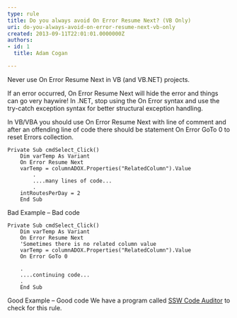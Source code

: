```yaml
---
type: rule
title: Do you always avoid On Error Resume Next? (VB Only)
uri: do-you-always-avoid-on-error-resume-next-vb-only
created: 2013-09-11T22:01:01.0000000Z
authors:
- id: 1
  title: Adam Cogan

---
```


Never use On Error Resume Next in VB (and VB.NET) projects.

 If an error occurred, On Error Resume Next will hide the error and things can go very haywire! In .NET, stop using the On Error syntax and use the try-catch exception syntax for better structural exception handling.
 
In VB/VBA you should use On Error Resume Next with line of comment and after an offending line of code there should be statement On Error GoTo 0 to reset Errors collection.


```
Private Sub cmdSelect_Click()
    Dim varTemp As Variant
    On Error Resume Next
    varTemp = columnADOX.Properties("RelatedColumn").Value
        .
        ....many lines of code...
        .
    intRoutesPerDay = 2
    End Sub
```

Bad Example – Bad code

```
Private Sub cmdSelect_Click()
    Dim varTemp As Variant
    On Error Resume Next
    'Sometimes there is no related column value
    varTemp = columnADOX.Properties("RelatedColumn").Value
    On Error GoTo 0

    .
    ....continuing code...
    .
    End Sub
```

Good Example – Good code
We have a program called [SSW Code Auditor](http&#58;//www.ssw.com.au/ssw/CodeAuditor/Default.aspx) to check for this rule.
